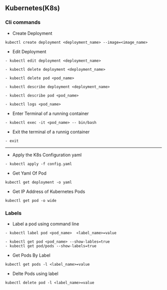 ## Kubernetes(K8s)
### Cli commands
- Create Deployment
```
kubectl create deployment <deployment_name> --image=<image_name>
```
- Edit Deployment
```
- kubectl edit deployment <deployment_name>

- kubectl delete deployment <deployment_name>

- kubectl delete pod <pod_name>

- kubectl describe deployment <deployment_name>

- kubectl describe pod <pod_name>

- kubectl logs <pod_name>

```
- Enter Terminal of a running container

```
- kubectl exec -it <pod_name> -- bin/bash
```
- Exit the terminal of a runnig container
```
- exit
```

---
- Apply the K8s Configuration yaml
```
- kubectl apply -f config.yaml
```
- Get Yaml Of Pod
```
kubectl get deployment -o yaml
``` 
- Get IP Address of Kubernetes Pods
```
kubectl get pod -o wide
```


### Labels
- Label a pod using command line
```
- kubectl label pod <pod_name>  <label_name>=value
```
```
- kubectl get pod <pod_name> --show-lables=true
- kubectl get pod/pods --show-labels=true
```

- Get Pods By Label
```
kubectl get pods -l <label_name>=value
```

- Delte Pods using label
```
kubectl delete pod -l <label_name>=value
```

